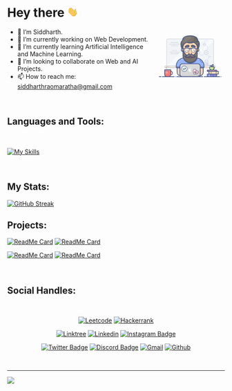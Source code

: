 # Hey there <img src="./Images/giphy.webp" width="25px">

<img
  align="right"
  width="32%"
  src="./Images/programming1.gif"
/>

- 👋 I’m Siddharth.
- 🔭 I’m currently working on Web Development.
- 🌱 I’m currently learning Artificial Intelligence and Machine Learning.
- 👯 I’m looking to collaborate on Web and AI Projects. 
- 📫 How to reach me: siddharthraomaratha@gmail.com 

<br />

## Languages and Tools:

<br>

[![My Skills](https://skillicons.dev/icons?i=cpp,java,python,html,css,js,bootstrap,react,nodejs,mongodb,express,nextjs,pug,postman,vscode,eclipse&perline=6)](https://skillicons.dev)

<br>

## My Stats:
<span>
  
[![GitHub Streak](https://streak-stats.demolab.com?user=siddharthmaratha&theme=neon-dark)](https://git.io/streak-stats)

## Projects:
[![ReadMe Card](https://github-readme-stats.vercel.app/api/pin/?username=siddharthmaratha&repo=autism-detection&theme=github_dark)](https://github.com/siddharthmaratha/autism-detection) [![ReadMe Card](https://github-readme-stats.vercel.app/api/pin/?username=siddharthmaratha&repo=HandDet&theme=github_dark)](https://github.com/siddharthmaratha/HandDet)

[![ReadMe Card](https://github-readme-stats.vercel.app/api/pin/?username=siddharthmaratha&repo=Wordoid&theme=github_dark)](https://github.com/siddharthmaratha/Wordoid) [![ReadMe Card](https://github-readme-stats.vercel.app/api/pin/?username=siddharthmaratha&repo=Buddy_Voice&theme=github_dark)](https://github.com/siddharthmaratha/Buddy_Voice) 

<!-- <img src="https://myreadme.vercel.app/api/embed/siddharthmaratha?panels=userstatistics,toprepositories,toplanguages,commitgraph" alt="Sid's stats" /> -->

</span>

<br>

## Social Handles:
<span align="center" padding="10px">
  <br>
  
  [![Leetcode](https://img.shields.io/badge/-Leetcode-black?style=flat&logo=Leetcode&logoColor=yellow&link=https://leetcode.com/siddharthmarathaa)](https://leetcode.com/siddharthmarathaa)
  [![Hackerrank](https://img.shields.io/badge/-Hackerrank-0c0c14?style=flat&logo=hackerrank&logoColor=green&link=https://www.hackerrank.com/siddharthmaratha)](https://www.hackerrank.com/siddharthmaratha)
  
  [![Linktree](https://img.shields.io/badge/-Linktree-ccd3b4?style=flat&logo=Linktree&logoColor=3c3c44&link=https://linktr.ee/siddharthmaratha)](https://linktr.ee/siddharthmaratha)
  [![Linkedin](https://img.shields.io/badge/-LinkedIn-0077b5?style=flat&logo=Linkedin&logoColor=white)](https://linkedin.com/in/siddharthmaratha/)
  [![Instagram Badge](https://img.shields.io/badge/-Instagram-e56969?logo=instagram&logoColor=white&link=https://instagram.com/siddharthmarathaa/)](https://instagram.com/siddharthmarathaa)
  
  [![Twitter Badge](https://img.shields.io/badge/-Twitter-1da1f2?labelColor=1da1f2&logo=twitter&logoColor=white&link=https://twitter.com/SiddharthhRao)](https://twitter.com/SiddharthhRao)
  [![Discord Badge](https://img.shields.io/badge/-Discord-7289da?logo=discord&logoColor=white&link=Baigan)](#Baigan)
  [![Gmail](https://img.shields.io/badge/-Gmail-c14438?style=flat&logo=Gmail&logoColor=white)](mailto:siddharthraomaratha@gmail.com)
  [![Github](https://img.shields.io/github/followers/siddharthmaratha?label=Follow&style=social)](https://github.com/siddharthmaratha)

  <br>
</span>

<hr>

![](https://komarev.com/ghpvc/?username=your-github-siddharthmaratha&color=green&style=plastic)
